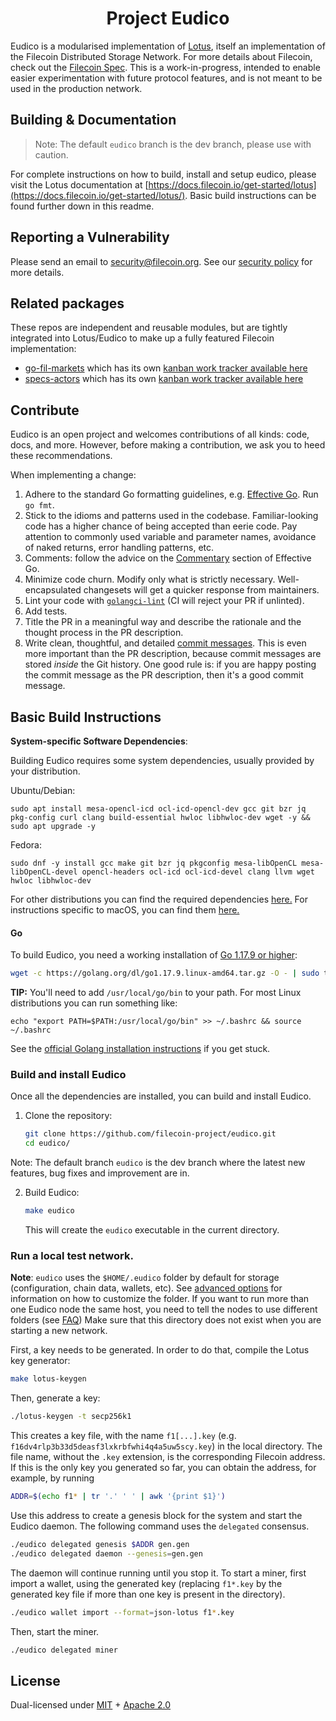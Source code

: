 
<h1 align="center">Project Eudico</h1>

Eudico is a modularised implementation of [Lotus](https://github.com/filecoin-project/lotus), itself an implementation of the Filecoin Distributed Storage Network. For more details about Filecoin, check out the [Filecoin Spec](https://spec.filecoin.io). This is a work-in-progress, intended to enable easier experimentation with future protocol features, and is not meant to be used in the production network.

## Building & Documentation

> Note: The default `eudico` branch is the dev branch, please use with caution. 
 
For complete instructions on how to build, install and setup eudico, please visit the Lotus documentation at [https://docs.filecoin.io/get-started/lotus](https://docs.filecoin.io/get-started/lotus/). Basic build instructions can be found further down in this readme.

## Reporting a Vulnerability

Please send an email to security@filecoin.org. See our [security policy](SECURITY.md) for more details.

## Related packages

These repos are independent and reusable modules, but are tightly integrated into Lotus/Eudico to make up a fully featured Filecoin implementation:

- [go-fil-markets](https://github.com/filecoin-project/go-fil-markets) which has its own [kanban work tracker available here](https://app.zenhub.com/workspaces/markets-shared-components-5daa144a7046a60001c6e253/board)
- [specs-actors](https://github.com/filecoin-project/specs-actors) which has its own [kanban work tracker available here](https://app.zenhub.com/workspaces/actors-5ee6f3aa87591f0016c05685/board)

## Contribute

Eudico is an open project and welcomes contributions of all kinds: code, docs, and more. However, before making a contribution, we ask you to heed these recommendations.

When implementing a change:

1. Adhere to the standard Go formatting guidelines, e.g. [Effective Go](https://golang.org/doc/effective_go.html). Run `go fmt`.
2. Stick to the idioms and patterns used in the codebase. Familiar-looking code has a higher chance of being accepted than eerie code. Pay attention to commonly used variable and parameter names, avoidance of naked returns, error handling patterns, etc.
3. Comments: follow the advice on the [Commentary](https://golang.org/doc/effective_go.html#commentary) section of Effective Go.
4. Minimize code churn. Modify only what is strictly necessary. Well-encapsulated changesets will get a quicker response from maintainers.
5. Lint your code with [`golangci-lint`](https://golangci-lint.run) (CI will reject your PR if unlinted).
6. Add tests.
7. Title the PR in a meaningful way and describe the rationale and the thought process in the PR description.
8. Write clean, thoughtful, and detailed [commit messages](https://chris.beams.io/posts/git-commit/). This is even more important than the PR description, because commit messages are stored _inside_ the Git history. One good rule is: if you are happy posting the commit message as the PR description, then it's a good commit message.

## Basic Build Instructions
**System-specific Software Dependencies**:

Building Eudico requires some system dependencies, usually provided by your distribution.

Ubuntu/Debian:
```
sudo apt install mesa-opencl-icd ocl-icd-opencl-dev gcc git bzr jq pkg-config curl clang build-essential hwloc libhwloc-dev wget -y && sudo apt upgrade -y
```

Fedora:
```
sudo dnf -y install gcc make git bzr jq pkgconfig mesa-libOpenCL mesa-libOpenCL-devel opencl-headers ocl-icd ocl-icd-devel clang llvm wget hwloc libhwloc-dev
```

For other distributions you can find the required dependencies [here.](https://docs.filecoin.io/get-started/lotus/installation/#system-specific) For instructions specific to macOS, you can find them [here.](https://docs.filecoin.io/get-started/lotus/installation/#macos)

#### Go

To build Eudico, you need a working installation of [Go 1.17.9 or higher](https://golang.org/dl/):

```bash
wget -c https://golang.org/dl/go1.17.9.linux-amd64.tar.gz -O - | sudo tar -xz -C /usr/local
```

**TIP:**
You'll need to add `/usr/local/go/bin` to your path. For most Linux distributions you can run something like:

```shell
echo "export PATH=$PATH:/usr/local/go/bin" >> ~/.bashrc && source ~/.bashrc
```

See the [official Golang installation instructions](https://golang.org/doc/install) if you get stuck.

### Build and install Eudico

Once all the dependencies are installed, you can build and install Eudico.

1. Clone the repository:

   ```sh
   git clone https://github.com/filecoin-project/eudico.git
   cd eudico/
   ```
   
Note: The default branch `eudico` is the dev branch where the latest new features, bug fixes and improvement are in. 

2. Build Eudico:

   ```sh
   make eudico
   ```
   This will create the `eudico` executable in the current directory.

### Run a local test network.

**Note**: `eudico` uses the `$HOME/.eudico` folder by default for storage (configuration, chain data, wallets, etc). See [advanced options](https://docs.filecoin.io/get-started/lotus/configuration-and-advanced-usage/) for information on how to customize the folder.
If you want to run more than one Eudico node the same host, you need to tell the nodes to use different folders (see [FAQ](FAQ.md#q-how-can-i-run-two-eudico-peers-on-the-same-host))
Make sure that this directory does not exist when you are starting a new network.

First, a key needs to be generated. 
In order to do that, compile the Lotus key generator:

   ```bash
   make lotus-keygen
   ```

Then, generate a key:

   ```bash
   ./lotus-keygen -t secp256k1
   ```
This creates a key file, with the name `f1[...].key` (e.g. `f16dv4rlp3b33d5deasf3lxkrbfwhi4q4a5uw5scy.key`) in the local directory.
The file name, without the `.key` extension, is the corresponding Filecoin address.
If this is the only key you generated so far, you can obtain the address, for example, by running

   ```bash
   ADDR=$(echo f1* | tr '.' ' ' | awk '{print $1}')
   ```

Use this address to create a genesis block for the system and start the Eudico daemon.
The following command uses the `delegated` consensus.

   ```bash
   ./eudico delegated genesis $ADDR gen.gen
   ./eudico delegated daemon --genesis=gen.gen
   ```

The daemon will continue running until you stop it.
To start a miner, first import a wallet, using the generated key
(replacing `f1*.key` by the generated key file if more than one key is present in the directory).

   ```bash
   ./eudico wallet import --format=json-lotus f1*.key
   ```

Then, start the miner.

   ```bash
   ./eudico delegated miner
   ```

## License

Dual-licensed under [MIT](https://github.com/filecoin-project/lotus/blob/master/LICENSE-MIT) + [Apache 2.0](https://github.com/filecoin-project/lotus/blob/master/LICENSE-APACHE)
